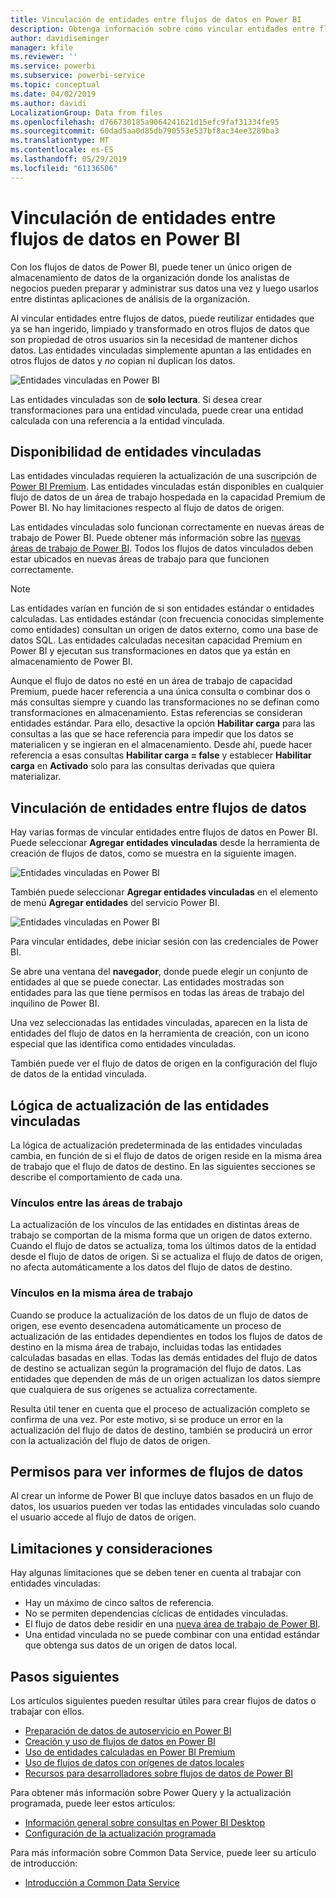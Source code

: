 ```yaml
---
title: Vinculación de entidades entre flujos de datos en Power BI
description: Obtenga información sobre cómo vincular entidades entre flujos de datos en Power BI.
author: davidiseminger
manager: kfile
ms.reviewer: ''
ms.service: powerbi
ms.subservice: powerbi-service
ms.topic: conceptual
ms.date: 04/02/2019
ms.author: davidi
LocalizationGroup: Data from files
ms.openlocfilehash: d766730185a9064241621d15efc9faf31334fe95
ms.sourcegitcommit: 60dad5aa0d85db790553e537bf8ac34ee3289ba3
ms.translationtype: MT
ms.contentlocale: es-ES
ms.lasthandoff: 05/29/2019
ms.locfileid: "61136506"
---
```

# <a name="link-entities-between-dataflows-in-power-bi"></a>Vinculación de entidades entre flujos de datos en Power BI

Con los flujos de datos de Power BI, puede tener un único origen de almacenamiento de datos de la organización donde los analistas de negocios pueden preparar y administrar sus datos una vez y luego usarlos entre distintas aplicaciones de análisis de la organización. 

Al vincular entidades entre flujos de datos, puede reutilizar entidades que ya se han ingerido, limpiado y transformado en otros flujos de datos que son propiedad de otros usuarios sin la necesidad de mantener dichos datos. Las entidades vinculadas simplemente apuntan a las entidades en otros flujos de datos y *no* copian ni duplican los datos.

![Entidades vinculadas en Power BI](media/service-dataflows-linked-entities/linked-entities_00.png)

Las entidades vinculadas son de **solo lectura**. Si desea crear transformaciones para una entidad vinculada, puede crear una entidad calculada con una referencia a la entidad vinculada.

## <a name="linked-entity-availability"></a>Disponibilidad de entidades vinculadas

Las entidades vinculadas requieren la actualización de una suscripción de [Power BI Premium](service-premium-what-is.md). Las entidades vinculadas están disponibles en cualquier flujo de datos de un área de trabajo hospedada en la capacidad Premium de Power BI. No hay limitaciones respecto al flujo de datos de origen.

Las entidades vinculadas solo funcionan correctamente en nuevas áreas de trabajo de Power BI. Puede obtener más información sobre las [nuevas áreas de trabajo de Power BI](service-create-the-new-workspaces.md). Todos los flujos de datos vinculados deben estar ubicados en nuevas áreas de trabajo para que funcionen correctamente.

> [!NOTE]
> Las entidades varían en función de si son entidades estándar o entidades calculadas. Las entidades estándar (con frecuencia conocidas simplemente como entidades) consultan un origen de datos externo, como una base de datos SQL. Las entidades calculadas necesitan capacidad Premium en Power BI y ejecutan sus transformaciones en datos que ya están en almacenamiento de Power BI. 
>
>Aunque el flujo de datos no esté en un área de trabajo de capacidad Premium, puede hacer referencia a una única consulta o combinar dos o más consultas siempre y cuando las transformaciones no se definan como transformaciones en almacenamiento. Estas referencias se consideran entidades estándar. Para ello, desactive la opción **Habilitar carga** para las consultas a las que se hace referencia para impedir que los datos se materialicen y se ingieran en el almacenamiento. Desde ahí, puede hacer referencia a esas consultas **Habilitar carga = false** y establecer **Habilitar carga** en **Activado** solo para las consultas derivadas que quiera materializar.


## <a name="how-to-link-entities-between-dataflows"></a>Vinculación de entidades entre flujos de datos

Hay varias formas de vincular entidades entre flujos de datos en Power BI. Puede seleccionar **Agregar entidades vinculadas** desde la herramienta de creación de flujos de datos, como se muestra en la siguiente imagen. 

![Entidades vinculadas en Power BI](media/service-dataflows-linked-entities/linked-entities_00.png)

También puede seleccionar **Agregar entidades vinculadas** en el elemento de menú **Agregar entidades** del servicio Power BI.

![Entidades vinculadas en Power BI](media/service-dataflows-linked-entities/linked-entities_01.png)

Para vincular entidades, debe iniciar sesión con las credenciales de Power BI.

Se abre una ventana del **navegador**, donde puede elegir un conjunto de entidades al que se puede conectar. Las entidades mostradas son entidades para las que tiene permisos en todas las áreas de trabajo del inquilino de Power BI. 

Una vez seleccionadas las entidades vinculadas, aparecen en la lista de entidades del flujo de datos en la herramienta de creación, con un icono especial que las identifica como entidades vinculadas.

También puede ver el flujo de datos de origen en la configuración del flujo de datos de la entidad vinculada.

## <a name="refresh-logic-of-linked-entities"></a>Lógica de actualización de las entidades vinculadas
La lógica de actualización predeterminada de las entidades vinculadas cambia, en función de si el flujo de datos de origen reside en la misma área de trabajo que el flujo de datos de destino. En las siguientes secciones se describe el comportamiento de cada una.

### <a name="links-between-workspaces"></a>Vínculos entre las áreas de trabajo

La actualización de los vínculos de las entidades en distintas áreas de trabajo se comportan de la misma forma que un origen de datos externo. Cuando el flujo de datos se actualiza, toma los últimos datos de la entidad desde el flujo de datos de origen. Si se actualiza el flujo de datos de origen, no afecta automáticamente a los datos del flujo de datos de destino.

### <a name="links-in-the-same-workspace"></a>Vínculos en la misma área de trabajo

Cuando se produce la actualización de los datos de un flujo de datos de origen, ese evento desencadena automáticamente un proceso de actualización de las entidades dependientes en todos los flujos de datos de destino en la misma área de trabajo, incluidas todas las entidades calculadas basadas en ellas. Todas las demás entidades del flujo de datos de destino se actualizan según la programación del flujo de datos. Las entidades que dependen de más de un origen actualizan los datos siempre que cualquiera de sus orígenes se actualiza correctamente.

Resulta útil tener en cuenta que el proceso de actualización completo se confirma de una vez. Por este motivo, si se produce un error en la actualización del flujo de datos de destino, también se producirá un error con la actualización del flujo de datos de origen.

## <a name="permissions-when-viewing-reports-from-dataflows"></a>Permisos para ver informes de flujos de datos

Al crear un informe de Power BI que incluye datos basados en un flujo de datos, los usuarios pueden ver todas las entidades vinculadas solo cuando el usuario accede al flujo de datos de origen.

## <a name="limitations-and-considerations"></a>Limitaciones y consideraciones

Hay algunas limitaciones que se deben tener en cuenta al trabajar con entidades vinculadas:

* Hay un máximo de cinco saltos de referencia.
* No se permiten dependencias cíclicas de entidades vinculadas.
* El flujo de datos debe residir en una [nueva área de trabajo de Power BI](service-create-the-new-workspaces.md).
* Una entidad vinculada no se puede combinar con una entidad estándar que obtenga sus datos de un origen de datos local.


## <a name="next-steps"></a>Pasos siguientes

Los artículos siguientes pueden resultar útiles para crear flujos de datos o trabajar con ellos. 

* [Preparación de datos de autoservicio en Power BI](service-dataflows-overview.md)
* [Creación y uso de flujos de datos en Power BI](service-dataflows-create-use.md)
* [Uso de entidades calculadas en Power BI Premium](service-dataflows-computed-entities-premium.md)
* [Uso de flujos de datos con orígenes de datos locales](service-dataflows-on-premises-gateways.md)
* [Recursos para desarrolladores sobre flujos de datos de Power BI](service-dataflows-developer-resources.md)

Para obtener más información sobre Power Query y la actualización programada, puede leer estos artículos:
* [Información general sobre consultas en Power BI Desktop](desktop-query-overview.md)
* [Configuración de la actualización programada](refresh-scheduled-refresh.md)

Para más información sobre Common Data Service, puede leer su artículo de introducción:
* [Introducción a Common Data Service](https://docs.microsoft.com/powerapps/common-data-model/overview)

